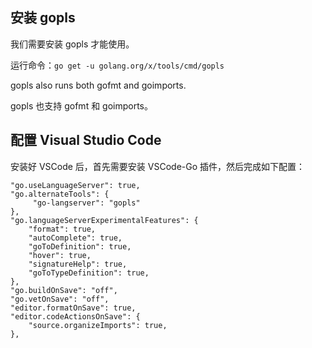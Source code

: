 
## 安装 gopls

我们需要安装 gopls 才能使用。

运行命令：`go get -u golang.org/x/tools/cmd/gopls`

gopls also runs both gofmt and goimports.

gopls 也支持 gofmt 和 goimports。

## 配置 Visual Studio Code

安装好 VSCode 后，首先需要安装 VSCode-Go 插件，然后完成如下配置：

```
"go.useLanguageServer": true,
"go.alternateTools": {
     "go-langserver": "gopls"
},
"go.languageServerExperimentalFeatures": {
    "format": true,
    "autoComplete": true,
    "goToDefinition": true,
    "hover": true,
    "signatureHelp": true,
    "goToTypeDefinition": true,
},
"go.buildOnSave": "off",
"go.vetOnSave": "off",
"editor.formatOnSave": true,
"editor.codeActionsOnSave": {
    "source.organizeImports": true,
},
```